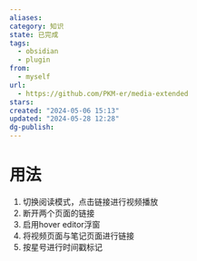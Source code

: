 ```yaml
---
aliases: 
category: 知识
state: 已完成
tags:
  - obsidian
  - plugin
from:
  - myself
url:
  - https://github.com/PKM-er/media-extended
stars: 
created: "2024-05-06 15:13"
updated: "2024-05-28 12:28"
dg-publish: 
---
```

# 用法
1. 切换阅读模式，点击链接进行视频播放
2. 断开两个页面的链接
3. 启用hover editor浮窗
4. 将视频页面与笔记页面进行链接
5. 按星号进行时间戳标记
